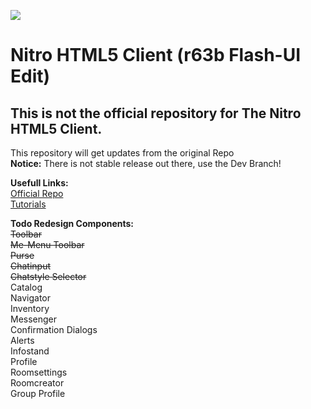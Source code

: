 ![](https://svgshare.com/i/TAX.svg)
# Nitro HTML5 Client (r63b Flash-UI Edit)

## This is not the official repository for The Nitro HTML5 Client. 
This repository will get updates from the original Repo<br>
<b>Notice:</b> There is not stable release out there, use the Dev Branch!

**Usefull Links:**<br>
 [Official Repo](https://git.krews.org/nitro/nitro-client)<br>
 [Tutorials](https://git.krews.org/nitro/nitro-client/-/wikis/home)

**Todo Redesign Components:**<br>
~~Toolbar~~             
~~Me-Menu Toolbar~~             
~~Purse~~                      
~~Chatinput~~                  
~~Chatstyle Selector~~                 
Catalog                    
Navigator                  
Inventory                  
Messenger                  
Confirmation Dialogs        
Alerts                     
Infostand                 
Profile                    
Roomsettings               
Roomcreator   
Group Profile
